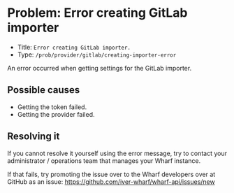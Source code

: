 # Problem: Error creating GitLab importer

<!-- panels:start -->

<!-- div:right-panel -->

- Title: `Error creating GitLab importer.`
- Type: `/prob/provider/gitlab/creating-importer-error`

<!-- div:left-panel -->

An error occurred when getting settings for the GitLab importer.

<!-- panels:end -->

## Possible causes

<!-- panels:start -->

- Getting the token failed.
- Getting the provider failed.

<!-- panels:end -->

## Resolving it

If you cannot resolve it yourself using the error message, try to contact your
administrator / operations team that manages your Wharf instance.

If that fails, try promoting the issue over to the Wharf developers over at
GitHub as an issue: <https://github.com/iver-wharf/wharf-api/issues/new>

